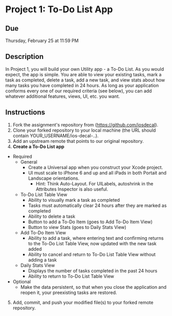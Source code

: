 # Project 1: To-Do List App

## Due
Thursday, February 25 at 11:59 PM

## Description 
In Project 1, you will build your own Utility app - a To-Do List.  As you would
expect, the app is simple. You are able to view your existing tasks, mark a task
as completed, delete a task, add a new task, and view stats about how many tasks
you have completed in 24 hours. As long as your application conforms every one
of our required criteria (see below), you can add whatever additional features,
views, UI, etc. you want. 

## Instructions
1. Fork the assignment's repository from (https://github.com/iosdecal).
2. Clone your forked repository to your local machine (the URL should contain
   YOUR_USERNAME/ios-decal-..).
3. Add an upstream remote that points to our original repository.
4. **Create a To-Do List app**
  * Required
    * General
      * Create a Universal app when you construct your Xcode project.
      * UI must scale to iPhone 6 and up and all iPads in both Portait and
      Landscape orientations.
        * Hint: Think Auto-Layout. For UILabels, autoshrink in the Attributes
        Inspector is also useful. 
    * To-Do List Table View
      * Ability to visually mark a task as completed
      * Tasks must automatically clear 24 hours after they are marked as
      completed
      * Ability to delete a task
      * Button to add a To-Do Item (goes to Add To-Do Item View)
      * Button to view Stats (goes to Daily Stats View)
    * Add To-Do Item View
      * Ability to add a task, where entering text and confirming returns to the
      To-Do List Table View, now updated with the new task added
      * Ability to cancel and return to To-Do List Table View without adding a
      task
    * Daily Stats View 
      * Displays the number of tasks completed in the past 24 hours
      * Ability to return to To-Do List Table View
  * Optional
    * Make the data persistent, so that when you close the application and
    reopen it, your preexisting tasks are restored.
5. Add, commit, and push your modified file(s) to your forked remote repository.

